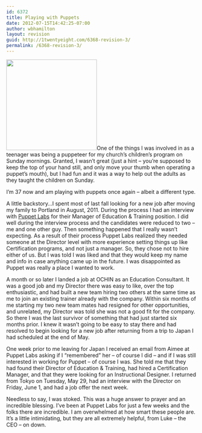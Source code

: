 ```yaml
---
id: 6372
title: Playing with Puppets
date: 2012-07-15T14:42:25-07:00
author: wbhamilton
layout: revision
guid: http://1twentyeight.com/6368-revision-3/
permalink: /6368-revision-3/
---
```

<img class="alignright size-full wp-image-6370" title="PuppetLabs" src="http://1twentyeight.com/wp-content/uploads/2012/07/PL_logo_horizontal_RGB.png" alt="" width="240" height="240" srcset="http://1twentyeight.com/wp-content/uploads/2012/07/PL_logo_horizontal_RGB.png 240w, http://1twentyeight.com/wp-content/uploads/2012/07/PL_logo_horizontal_RGB-150x150.png 150w" sizes="(max-width: 240px) 100vw, 240px" />One of the things I was involved in as a teenager was being a puppeteer for my church&#8217;s children&#8217;s program on Sunday mornings. Granted, I wasn&#8217;t great (just a hint – you&#8217;re supposed to keep the top of your hand still, and only move your thumb when operating a puppet&#8217;s mouth), but I had fun and it was a way to help out the adults as they taught the children on Sunday.

I&#8217;m 37 now and am playing with puppets once again – albeit a different type.

A little backstory&#8230;I spent most of last fall looking for a new job after moving my family to Portland in August, 2011. During the process I had an interview with <a title="Puppet Labs" href="http://www.puppetlabs.com" target="_blank">Puppet Labs</a> for their Manager of Education & Training position. I did well during the interview process and the candidates were reduced to two – me and one other guy. Then something happened that I really wasn&#8217;t expecting. As a result of their process Puppet Labs realized they needed someone at the Director level with more experience setting things up like Certification programs, and not just a manager. So, they chose not to hire either of us. But I was told I was liked and that they would keep my name and info in case anything came up in the future. I was disappointed as Puppet was really a place I wanted to work.

A month or so later I landed a job at OCHIN as an Education Consultant. It was a good job and my Director there was easy to like, over the top enthusiastic, and had built a new team hiring two others at the same time as me to join an existing trainer already with the company. Within six months of me starting my two new team mates had resigned for other opportunities, and unrelated, my Director was told she was not a good fit for the company. So there I was the last survivor of something that had just started six months prior. I knew it wasn&#8217;t going to be easy to stay there and had resolved to begin looking for a new job after returning from a trip to Japan I had scheduled at the end of May.

One week prior to me leaving for Japan I received an email from Aimee at Puppet Labs asking if I &#8220;remembered&#8221; her – of course I did – and if I was still interested in working for Puppet – of course I was. She told me that they had found their Director of Education & Training, had hired a Certification Manager, and that they were looking for an Instructional Designer. I returned from Tokyo on Tuesday, May 29, had an interview with the Director on Friday, June 1, and had a job offer the next week.

Needless to say, I was stoked. This was a huge answer to prayer and an incredible blessing. I&#8217;ve been at Puppet Labs for just a few weeks and the folks there are incredible. I am overwhelmed at how smart these people are. It&#8217;s a little intimidating, but they are all extremely helpful, from Luke – the CEO – on down.